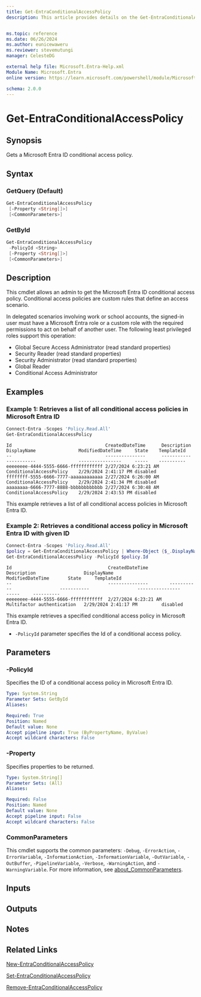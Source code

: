 ```yaml
---
title: Get-EntraConditionalAccessPolicy
description: This article provides details on the Get-EntraConditionalAccessPolicy command.


ms.topic: reference
ms.date: 06/26/2024
ms.author: eunicewaweru
ms.reviewer: stevemutungi
manager: CelesteDG

external help file: Microsoft.Entra-Help.xml
Module Name: Microsoft.Entra
online version: https://learn.microsoft.com/powershell/module/Microsoft.Entra/Get-EntraConditionalAccessPolicy

schema: 2.0.0
---
```


# Get-EntraConditionalAccessPolicy

## Synopsis

Gets a Microsoft Entra ID conditional access policy.

## Syntax

### GetQuery (Default)

```powershell
Get-EntraConditionalAccessPolicy
 [-Property <String[]>]
 [<CommonParameters>]
```

### GetById

```powershell
Get-EntraConditionalAccessPolicy
 -PolicyId <String>
 [-Property <String[]>]
 [<CommonParameters>]
```

## Description

This cmdlet allows an admin to get the Microsoft Entra ID conditional access policy.
Conditional access policies are custom rules that define an access scenario.

In delegated scenarios involving work or school accounts, the signed-in user must have a Microsoft Entra role or a custom role with the required permissions to act on behalf of another user. The following least privileged roles support this operation:

- Global Secure Access Administrator (read standard properties)  
- Security Reader (read standard properties)  
- Security Administrator (read standard properties)  
- Global Reader  
- Conditional Access Administrator  

## Examples

### Example 1: Retrieves a list of all conditional access policies in Microsoft Entra ID

```powershell
Connect-Entra -Scopes 'Policy.Read.All'
Get-EntraConditionalAccessPolicy
```

```Output
Id                                   CreatedDateTime      Description DisplayName                ModifiedDateTime     State    TemplateId
--                                   ---------------      ----------- -----------                ----------------     -----    ----------
eeeeeeee-4444-5555-6666-ffffffffffff 2/27/2024 6:23:21 AM             ConditionalAccessPolicy    2/29/2024 2:41:17 PM disabled
ffffffff-5555-6666-7777-aaaaaaaaaaaa 2/27/2024 6:26:00 AM             ConditionalAccessPolicy    2/29/2024 2:41:34 PM disabled
aaaaaaaa-6666-7777-8888-bbbbbbbbbbbb 2/27/2024 6:30:48 AM             ConditionalAccessPolicy    2/29/2024 2:43:53 PM disabled
```

This example retrieves a list of all conditional access policies in Microsoft Entra ID.

### Example 2: Retrieves a conditional access policy in Microsoft Entra ID with given ID

```powershell
Connect-Entra -Scopes 'Policy.Read.All'
$policy = Get-EntraConditionalAccessPolicy | Where-Object {$_.DisplayName -eq 'Multifactor authentication for Contoso partners and vendors'}
Get-EntraConditionalAccessPolicy -PolicyId $policy.Id
```

```Output
Id                                    CreatedDateTime        Description                  DisplayName                  ModifiedDateTime       State     TemplateId
--                                    ---------------        -----------                  -----------                  ----------------       -----     ----------
eeeeeeee-4444-5555-6666-ffffffffffff  2/27/2024 6:23:21 AM   Multifactor authentication   2/29/2024 2:41:17 PM         disabled
```

This example retrieves a specified conditional access policy in Microsoft Entra ID.

- `-PolicyId` parameter specifies the Id of a conditional access policy.

## Parameters

### -PolicyId

Specifies the ID of a conditional access policy in Microsoft Entra ID.

```yaml
Type: System.String
Parameter Sets: GetById
Aliases:

Required: True
Position: Named
Default value: None
Accept pipeline input: True (ByPropertyName, ByValue)
Accept wildcard characters: False
```

### -Property

Specifies properties to be returned.

```yaml
Type: System.String[]
Parameter Sets: (All)
Aliases:

Required: False
Position: Named
Default value: None
Accept pipeline input: False
Accept wildcard characters: False
```

### CommonParameters

This cmdlet supports the common parameters: `-Debug`, `-ErrorAction`, `-ErrorVariable`, `-InformationAction`, `-InformationVariable`, `-OutVariable`, `-OutBuffer`, `-PipelineVariable`, `-Verbose`, `-WarningAction`, and `-WarningVariable`. For more information, see [about_CommonParameters](https://go.microsoft.com/fwlink/?LinkID=113216).

## Inputs

## Outputs

## Notes

## Related Links

[New-EntraConditionalAccessPolicy](New-EntraConditionalAccessPolicy.md)

[Set-EntraConditionalAccessPolicy](Set-EntraConditionalAccessPolicy.md)

[Remove-EntraConditionalAccessPolicy](Remove-EntraConditionalAccessPolicy.md)

